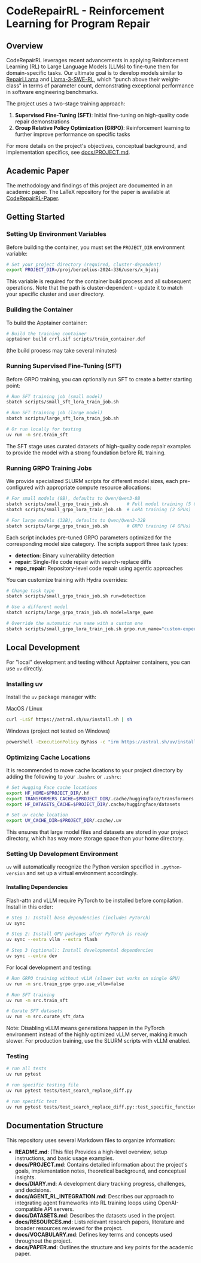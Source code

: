 # CodeRepairRL - Reinforcement Learning for Program Repair

## Overview

CodeRepairRL leverages recent advancements in applying Reinforcement Learning (RL) to Large Language Models (LLMs) to fine-tune them for domain-specific tasks. Our ultimate goal is to develop models similar to [RepairLLama](https://arxiv.org/pdf/2312.15698) and [Llama-3-SWE-RL](https://arxiv.org/pdf/2502.18449), which "punch above their weight-class" in terms of parameter count, demonstrating exceptional performance in software engineering benchmarks.

The project uses a two-stage training approach:
1. **Supervised Fine-Tuning (SFT)**: Initial fine-tuning on high-quality code repair demonstrations
2. **Group Relative Policy Optimization (GRPO)**: Reinforcement learning to further improve performance on specific tasks

For more details on the project's objectives, conceptual background, and implementation specifics, see [docs/PROJECT.md](docs/PROJECT.md).

## Academic Paper

The methodology and findings of this project are documented in an academic paper. The LaTeX repository for the paper is available at [CodeRepairRL-Paper](https://github.com/BjarniHaukur/CodeRepairRL-Paper).

## Getting Started

### Setting Up Environment Variables

Before building the container, you must set the `PROJECT_DIR` environment variable:

```bash
# Set your project directory (required, cluster-dependent)
export PROJECT_DIR=/proj/berzelius-2024-336/users/x_bjabj
```

This variable is required for the container build process and all subsequent operations. Note that the path is cluster-dependent - update it to match your specific cluster and user directory.

### Building the Container

To build the Apptainer container:

```bash
# Build the training container 
apptainer build crrl.sif scripts/train_container.def
```

(the build process may take several minutes)

### Running Supervised Fine-Tuning (SFT)

Before GRPO training, you can optionally run SFT to create a better starting point:

```bash
# Run SFT training job (small model)
sbatch scripts/small_sft_lora_train_job.sh

# Run SFT training job (large model)
sbatch scripts/large_sft_lora_train_job.sh

# Or run locally for testing
uv run -m src.train_sft
```

The SFT stage uses curated datasets of high-quality code repair examples to provide the model with a strong foundation before RL training.

### Running GRPO Training Jobs

We provide specialized SLURM scripts for different model sizes, each pre-configured with appropriate compute resource allocations:

```bash
# For small models (8B), defaults to Qwen/Qwen3-8B
sbatch scripts/small_grpo_train_job.sh       # Full model training (5 GPUs)
sbatch scripts/small_grpo_lora_train_job.sh  # LoRA training (2 GPUs)

# For large models (32B), defaults to Qwen/Qwen3-32B
sbatch scripts/large_grpo_train_job.sh       # GRPO training (4 GPUs)
```

Each script includes pre-tuned GRPO parameters optimized for the corresponding model size category. The scripts support three task types:
- **detection**: Binary vulnerability detection
- **repair**: Single-file code repair with search-replace diffs
- **repo_repair**: Repository-level code repair using agentic approaches

You can customize training with Hydra overrides:

```bash
# Change task type
sbatch scripts/small_grpo_train_job.sh run=detection

# Use a different model
sbatch scripts/large_grpo_train_job.sh model=large_qwen

# Override the automatic run name with a custom one
sbatch scripts/small_grpo_lora_train_job.sh grpo.run_name="custom-experiment-name"
```

## Local Development

For "local" development and testing without Apptainer containers, you can use `uv` directly.

### Installing uv

Install the `uv` package manager with:

MacOS / Linux
```bash
curl -LsSf https://astral.sh/uv/install.sh | sh
```

Windows (project not tested on Windows)
```bash
powershell -ExecutionPolicy ByPass -c "irm https://astral.sh/uv/install.ps1 | iex"
```

### Optimizing Cache Locations

It is recommended to move cache locations to your project directory by adding the following to your `.bashrc` or `.zshrc`:

```bash
# Set Hugging Face cache locations
export HF_HOME=$PROJECT_DIR/.hf
export TRANSFORMERS_CACHE=$PROJECT_DIR/.cache/huggingface/transformers
export HF_DATASETS_CACHE=$PROJECT_DIR/.cache/huggingface/datasets

# Set uv cache location
export UV_CACHE_DIR=$PROJECT_DIR/.cache/.uv
```

This ensures that large model files and datasets are stored in your project directory, which has way more storage space than your home directory.

### Setting Up Development Environment

`uv` will automatically recognize the Python version specified in `.python-version` and set up a virtual environment accordingly.

#### Installing Dependencies

Flash-attn and vLLM require PyTorch to be installed before compilation. Install in this order:

```bash
# Step 1: Install base dependencies (includes PyTorch)
uv sync

# Step 2: Install GPU packages after PyTorch is ready
uv sync --extra vllm --extra flash

# Step 3 (optional): Install developmental dependencies
uv sync --extra dev
```

For local development and testing:

```bash
# Run GRPO training without vLLM (slower but works on single GPU)
uv run -m src.train_grpo grpo.use_vllm=false

# Run SFT training
uv run -m src.train_sft

# Curate SFT datasets
uv run -m src.curate_sft_data
```

Note: Disabling vLLM means generations happen in the PyTorch environment instead of the highly optimized vLLM server, making it much slower. For production training, use the SLURM scripts with vLLM enabled.

### Testing

```bash
# run all tests
uv run pytest

# run specific testing file
uv run pytest tests/test_search_replace_diff.py

# run specific test
uv run pytest tests/test_search_replace_diff.py::test_specific_function
```

## Documentation Structure

This repository uses several Markdown files to organize information:

- **README.md**: (This file) Provides a high-level overview, setup instructions, and basic usage examples.
- **docs/PROJECT.md**: Contains detailed information about the project's goals, implementation notes, theoretical background, and conceptual insights.
- **docs/DIARY.md**: A development diary tracking progress, challenges, and decisions.
- **docs/AGENT_RL_INTEGRATION.md**: Describes our approach to integrating agent frameworks into RL training loops using OpenAI-compatible API servers.
- **docs/DATASETS.md**: Describes the datasets used in the project.
- **docs/RESOURCES.md**: Lists relevant research papers, literature and broader resources reviewed for the project.
- **docs/VOCABULARY.md**: Defines key terms and concepts used throughout the project.
- **docs/PAPER.md**: Outlines the structure and key points for the academic paper.
